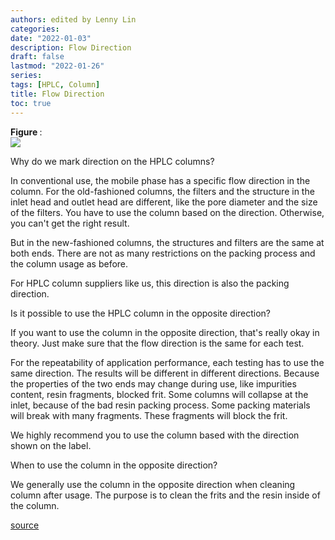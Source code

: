 ```yaml
---
authors: edited by Lenny Lin
categories: 
date: "2022-01-03"
description: Flow Direction
draft: false
lastmod: "2022-01-26"
series: 
tags: [HPLC, Column]
title: Flow Direction
toc: true
---
```


<figcaption><b>Figure </b>: </figcaption>
<img src = "/docs/images/"/>
<!--more-->

Why do we mark direction on the HPLC columns?

In conventional use, the mobile phase has a specific flow direction in the column. For the old-fashioned columns, the filters and the structure in the inlet head and outlet head are different, like the pore diameter and the size of the filters. You have to use the column based on the direction. Otherwise, you can't get the right result.

But in the new-fashioned columns, the structures and filters are the same at both ends. There are not as many restrictions on the packing process and the column usage as before.

For HPLC column suppliers like us, this direction is also the packing direction.

Is it possible to use the HPLC column in the opposite direction?  

If you want to use the column in the opposite direction, that's really okay in theory. Just make sure that the flow direction is the same for each test.  

For the repeatability of application performance, each testing has to use the same direction. The results will be different in different directions. Because the properties of the two ends may change during use, like impurities content, resin fragments, blocked frit. Some columns will collapse at the inlet, because of the bad resin packing process. Some packing materials will break with many fragments. These fragments will block the frit.  

We highly recommend you to use the column based with the direction shown on the label.  

When to use the column in the opposite direction?  

We generally use the column in the opposite direction when cleaning column after usage. The purpose is to clean the frits and the resin inside of the column.  

[source](https://galaklc.com/does-flow-direction-affect-the-performance-of-hplc-column/)
